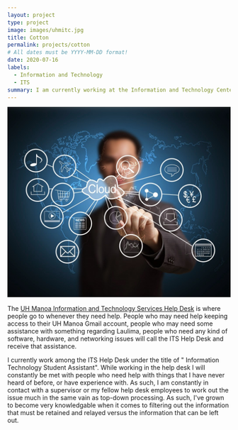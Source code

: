 ```yaml
---
layout: project
type: project
image: images/uhmitc.jpg
title: Cotton
permalink: projects/cotton
# All dates must be YYYY-MM-DD format!
date: 2020-07-16
labels:
  - Information and Technology
  - ITS
summary: I am currently working at the Information and Technology Center on the campus of UH Manoa.
---
```



<img class="ui medium right floated rounded image" src="../images/ITS.jpg">

The [UH Manoa Information and Technology Services Help Desk](https://www.hawaii.edu/its/help-desk/) is where people go to whenever they need help. People who may need help keeping access to their UH Manoa Gmail account, people who may need some assistance with something regarding Laulima, people who need any kind of software, hardware, and networking issues will call the ITS Help Desk and receive that assistance. 

I currently work among the ITS Help Desk under the title of "	Information Technology Student Assistant". While working in the help desk I will constantly be met with people who need help with things that I have never heard of before, or have experience with. As such, I am constantly in contact with a supervisor or my fellow help desk employees to work out the issue much in the same vain as top-down processing. As such, I've grown to become very knowledgable when it comes to filtering out the information that must be retained and relayed versus the information that can be left out. 


